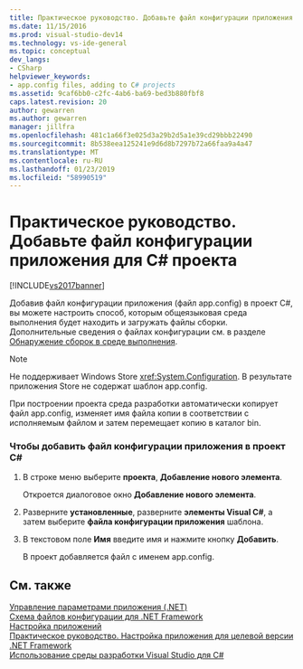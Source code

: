 ```yaml
---
title: Практическое руководство. Добавьте файл конфигурации приложения для C# проекта | Документация Майкрософт
ms.date: 11/15/2016
ms.prod: visual-studio-dev14
ms.technology: vs-ide-general
ms.topic: conceptual
dev_langs:
- CSharp
helpviewer_keywords:
- app.config files, adding to C# projects
ms.assetid: 9caf6bb0-c2fc-4ab6-ba69-bed3b880fbf8
caps.latest.revision: 20
author: gewarren
ms.author: gewarren
manager: jillfra
ms.openlocfilehash: 481c1a66f3e025d3a29b2d5a1e39cd29bbb22490
ms.sourcegitcommit: 8b538eea125241e9d6d8b7297b72a66faa9a4a47
ms.translationtype: MT
ms.contentlocale: ru-RU
ms.lasthandoff: 01/23/2019
ms.locfileid: "58990519"
---
```

# <a name="how-to-add-an-application-configuration-file-to-a-c-project"></a>Практическое руководство. Добавьте файл конфигурации приложения для C# проекта
[!INCLUDE[vs2017banner](../includes/vs2017banner.md)]

Добавив файл конфигурации приложения (файл app.config) в проект C#, вы можете настроить способ, которым общеязыковая среда выполнения будет находить и загружать файлы сборки. Дополнительные сведения о файлах конфигурации см. в разделе [Обнаружение сборок в среде выполнения](http://msdn.microsoft.com/library/772ac6f4-64d2-4cfb-92fd-58096dcd6c34).  
  
> [!NOTE]
>  Не поддерживает Windows Store <xref:System.Configuration>. В результате приложения Store не содержат шаблон app.config.  
  
 При построении проекта среда разработки автоматически копирует файл app.config, изменяет имя файла копии в соответствии с исполняемым файлом и затем перемещает копию в каталог bin.  
  
### <a name="to-add-an-application-configuration-file-to-your-c-project"></a>Чтобы добавить файл конфигурации приложения в проект C#  
  
1.  В строке меню выберите **проекта**, **Добавление нового элемента**.  
  
     Откроется диалоговое окно **Добавление нового элемента**.  
  
2.  Разверните **установленные**, разверните **элементы Visual C#**, а затем выберите **файла конфигурации приложения** шаблона.  
  
3.  В текстовом поле **Имя** введите имя и нажмите кнопку **Добавить**.  
  
     В проект добавляется файл с именем app.config.  
  
## <a name="see-also"></a>См. также  
 [Управление параметрами приложения (.NET)](../ide/managing-application-settings-dotnet.md)   
 [Схема файлов конфигурации для .NET Framework](http://msdn.microsoft.com/library/69003d39-dc8a-460c-a6be-e6d93e690b38)   
 [Настройка приложений](http://msdn.microsoft.com/library/86bd26d3-737e-4484-9782-19b17f34cd1f)   
 [Практическое руководство. Настройка приложения для целевой версии .NET Framework](http://msdn.microsoft.com/5247b307-89ca-417b-8dd0-e8f9bd2f4717)   
 [Использование среды разработки Visual Studio для C#](../csharp-ide/using-the-visual-studio-development-environment-for-csharp.md)
